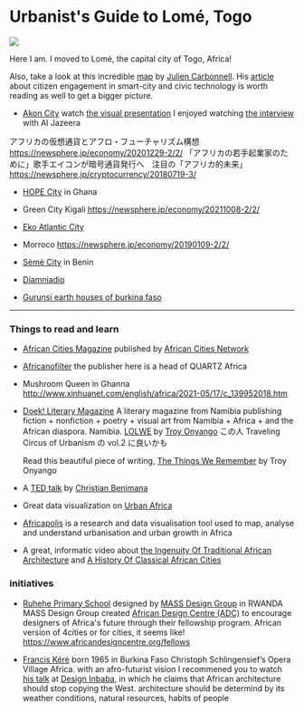 # Urbanist's Guide to Lomé, Togo

![](woelab.jpeg)

Here I am. I moved to Lomé, the capital city of Togo, Africa!

Also, take a look at this incredible [map](https://www.google.com/maps/d/u/0/viewer?mid=1xW9oEWFacYf_aTcS1MC-wtzAN9aBh0Lt&hl=en&ll=-3.81666561775622e-14%2C-77.32611827241455&z=1) by [Julien Carbonnell](https://www.linkedin.com/in/juliencarbonnell/?locale=en_US). His [article](https://medium.com/urban-ai/perspective-african-smart-city-and-civic-technology-e2b22a53f705) about citizen engagement in smart-city and civic technology is worth reading as well to get a bigger picture.

- [Akon City](https://akoncity.com/)
  watch [the visual presentation](https://www.youtube.com/watch?v=-UdXHtrs_Ho)
  I enjoyed watching [the interview](https://www.youtube.com/watch?v=KBxIhGqVl6E) with Al Jazeera

アフリカの仮想通貨とアフロ・フューチャリズム構想
https://newsphere.jp/economy/20201229-2/2/
「アフリカの若手起業家のために」歌手エイコンが暗号通貨発行へ　注目の「アフリカ的未来」
https://newsphere.jp/cryptocurrency/20180719-3/

- [HOPE City](https://www.designindaba.com/articles/point-view/hope-city-aims-turn-ghana-tech-hub-west-africa) in Ghana

- Green City Kigali
  https://newsphere.jp/economy/20211008-2/2/

- [Eko Atlantic City](https://www.ekoatlantic.com/)

- Morroco
  https://newsphere.jp/economy/20190109-2/2/

- [Sèmè City](https://www.facebook.com/semecity/) in Benin

- [Diamniadio](https://en.wikipedia.org/wiki/Diamniadio)

- [Gurunsi earth houses of burkina faso](https://www.designboom.com/architecture/gurunsi-earth-houses-of-burkina-faso/)

---

### Things to read and learn

- [African Cities Magazine](https://www.africinno.com/_files/ugd/c6d333_f5ab4e1ac0084b0fa539f57957fd636f.pdf) published by [African Cities Network](https://www.africinno.com/)

- [Africanofilter](https://www.facebook.com/Africanofilter/)
  the publisher here is a head of QUARTZ Africa

- Mushroom Queen in Ghanna
  http://www.xinhuanet.com/english/africa/2021-05/17/c_139952018.htm

- [Doek! Literary Magazine](https://doeklitmag.com/)
  A literary magazine from Namibia publishing fiction + nonfiction + poetry + visual art from Namibia + Africa + and the African diaspora. Namibia.
  [LOLWE](https://lolwe.org/)
  by [Troy Onyango](https://twitter.com/TroyOnyango?ref_src=twsrc%5Egoogle%7Ctwcamp%5Eserp%7Ctwgr%5Eauthor)
  この人 Traveling Circus of Urbanism の vol.2 に良いかも

  Read this beautiful piece of writing, [The Things We Remember](https://lolwe.org/issue-4-editors-note/) by Troy Onyango

- A [TED talk](https://www.ted.com/talks/christian_benimana_the_next_generation_of_african_architects_and_designers) by [Christian Benimana](https://www.ted.com/speakers/christian_benimana?language=ja)

- Great data visualization on [Urban Africa](https://storymaps.arcgis.com/stories/73a4b40120b44a3fb9d6935d53d49330)

- [Africapolis](https://africapolis.org/en) is a research and data visualisation tool used to map, analyse and understand urbanisation and urban growth in Africa

- A great, informatic video about [the Ingenuity Of Traditional African Architecture](https://www.youtube.com/watch?v=Uj1OIaB7Viw) and [A History Of Classical African Cities](https://www.youtube.com/watch?v=C68bE-F4Y2E)

### initiatives

- [Ruhehe Primary School](https://www.archdaily.com/937803/ruhehe-primary-school-mass-design-group) designed by [MASS Design Group](https://massdesigngroup.org/about) in RWANDA
  MASS Design Group created [African Design Centre (ADC)](https://www.africandesigncentre.org/) to encourage designers of Africa's future through their fellowship program.
  African version of 4cities or for cities, it seems like! https://www.africandesigncentre.org/fellows

- [Francis Kéré](https://www.kerearchitecture.com/) born 1965 in Burkina Faso
  Christoph Schlingensief’s Opera Village Africa. with an afro-futurist vision
  I recommened you to watch [his talk](https://www.youtube.com/watch?v=jAHeoh4TuCM) at [Design Inbaba](https://www.designindaba.com/), in which he claims that African architecture should stop copying the West.
  architecture should be determind by its weather conditions, natural resources, habits of people
